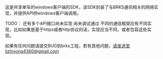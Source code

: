 这是共享单车的windows客户端的SDK，该SDK封装了与BRKS通讯相关的网络实现，并提供API供windows客户端调用。

TODO：
    还有多个API接口尚未实现
    尚未调试通过
    不同的通信框架应有不同实现，比如如果是基于https或者http协议的话，实现应当不同，或者包容这些实现。
    
如果有任何问题请提交BUG到brks工程，若有其他问题，请发送至lizhiyong4360@gmail.com